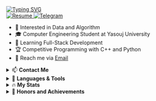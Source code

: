 <!DOCTYPE html>
<html>
    <body>
        <a href="https://git.io/typing-svg" target="_blank">
            <img
                alt="Typing SVG"
                src="https://readme-typing-svg.demolab.com?font=Fira+Code&weight=600&size=30&duration=4000&pause=1500&color=34FF1F&width=555&lines=%F0%9F%91%8B+Hi%2C+I'm+Reza;Hardworking+Programmer;Software+Engineer;Always+learning+%F0%9F%A4%96"
            />
        </a>
        <br />
        <a href="https://github.com/RezaGooner" target="_blank">
            <img alt="Resume" src="https://img.shields.io/badge/GitHub-RezaGooner-blue.svg" />
        </a>
        <a href="https://t.me/RezaGooner" target="_blank">
            <img alt="Telegram" src="https://img.shields.io/badge/Telegram-RezaGooner-informational.svg" />
        </a>
        <ul>
            <li>👀 Interested in Data and Algorithm</li>
            <li>🎓 Computer Engineering Student at Yasouj University</li>
            <li>🌱 Learning Full-Stack Development</li>
            <li>🏆 Competitive Programming with C++ and Python</li>
            <li>📧 Reach me via <a href="mailto:RezaAsadiProgrammer@gmail.com" target="_blank">Email</a></li>
        </ul>
        <details>
            <summary>📫 <strong>Contact Me</strong></summary>
            <div align="center">
                <a href="https://t.me/RezaGooner" target="_blank">
                    <img alt="Telegram Badge" src="https://img.shields.io/badge/Telegram-blue?style=for-the-badge&logo=telegram&logoColor=white" />
                </a>
                <a href="https://x.com/RezaGooner" target="_blank">
                    <img alt="X Badge" src="https://img.shields.io/badge/Twitter-blue?style=for-the-badge&logo=twitter&logoColor=white" />
                </a>
            </div>
        </details>
        <details>
            <summary>🚀 <strong>Languages & Tools</strong></summary>
            <div align="center">
                <img src="https://cdn.jsdelivr.net/gh/devicons/devicon/icons/python/python-original.svg" alt="Python" width="45" height="45" />
                <img src="https://cdn.jsdelivr.net/gh/devicons/devicon/icons/cplusplus/cplusplus-original.svg" alt="C++" width="45" height="45" />
                <img src="https://cdn.jsdelivr.net/gh/devicons/devicon/icons/java/java-original.svg" alt="Java" width="45" height="45" />
                <img src="https://cdn.jsdelivr.net/gh/devicons/devicon/icons/qt/qt-original.svg" alt="QT" width="45" height="45" />
                <img src="https://cdn.jsdelivr.net/gh/devicons/devicon/icons/sfml/sfml-original.svg" alt="SFML" width="45" height="45" />
                <img src="https://cdn.jsdelivr.net/gh/devicons/devicon/icons/numpy/numpy-original.svg" alt="Numpy" width="45" height="45" />
                <img src="https://cdn.jsdelivr.net/gh/devicons/devicon/icons/pandas/pandas-original.svg" alt="Pandas" width="45" height="45" />
                <img src="https://cdn.jsdelivr.net/gh/devicons/devicon/icons/matplotlib/matplotlib-original.svg" alt="Matplotlib" width="45" height="45" />
            </div>
        </details>
        <details>
            <summary>🔥 <strong>My Stats</strong></summary>
            <div align="center">
                <img alt="GitHub Stats" src="https://github-readme-stats.vercel.app/api?username=RezaGooner&show_icons=true&theme=transparent" />
                <img alt="Top Languages" src="https://github-readme-stats.vercel.app/api/top-langs/?username=RezaGooner&theme=transparent" />
            </div>
        </details>
        <details>
            <summary>🏅 <strong>Honors and Achievements</strong></summary>
            <div style="text-align: left; direction: ltr;">
                <ul>
                    <li>
                        <p> Honored to secure the first quota for Yasouj University to participate in the ICPC Tehran site competitions and achieve 35th place out of 60 places in the 2024 Tehran site competition. 
                            You can view the scoreboard 
                            <a href="https://icpc.sharif.edu/2024/scoreboard/" target="_blank">here</a>
                        </p>
                        <img src="https://github.com/user-attachments/assets/67434fa2-ed05-4540-a9d5-ebb1caa5d975" width="500" height="350" />
                    </li>
                    <li>
                        <p> Passing the Quera Data Structures Design course with a PERFECT grade. <a href="https://quera.org/certificate/Flz0oEbP/" target="_blank">Course certificate</a>
                        </p>
                        <img src="https://github.com/user-attachments/assets/6fc0ae7c-a9ee-46de-bac2-54bc4e0680b0" alt="Quera DS Certificate" width="500" height="350" />
                    </li>
                    <li>
                        <p> Passing the Quera Data Analysis with Python course with a VERY GOOD grade. <a href="https://quera.org/certificate/QMcPIyhT/" target="_blank">Course certificate</a>
                        </p>
                        <img src="https://github.com/user-attachments/assets/0a541ce6-1092-44a0-a04e-ed5631ddb200" alt="Quera DA Certificate" width="500" height="350" />
                    </li>
                </ul>
            </div>
        </details>
    </body>

